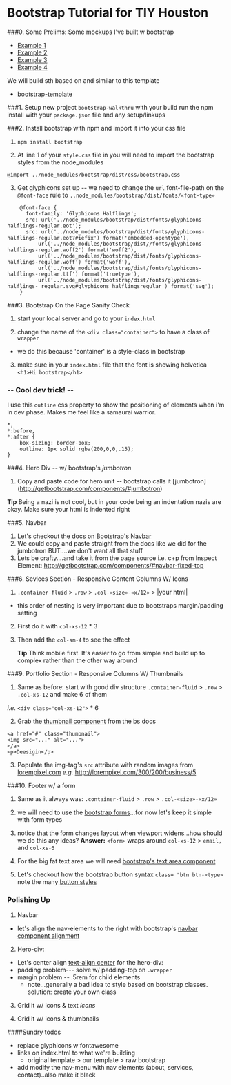 # Bootstrap Tutorial for TIY Houston

###0. Some Prelims:
Some mockups I've built w bootstrap
- [Example 1](http://t3patterson.github.io/Portfolio/)
- [Example 2](http://lingerie-x.herokuapp.com/)
- [Example 3](http://t3patterson.github.io/LaCondesa/)
- [Example 4](http://t3patterson.github.io/furniture-dealer/)

We will build sth based on and similar to this template 
- [bootstrap-template](http://ironsummitmedia.github.io/startbootstrap-agency/)

###1. Setup new project `bootstrap-walkthru` with your build
run the npm install with your `package.json` file and any setup/linkups


###2. Install bootstrap with npm and import it into your css file
1. `npm install bootstrap`  

2. At line 1 of your `style.css` file in you will need to import the bootstrap styles from the node_modules     
  ```
  @import ../node_modules/bootstrap/dist/css/bootstrap.css
  ```

3. Get glyphicons set up -- we need to change the `url` font-file-path on the `@font-face` rule to `..node_modules/bootstrap/dist/fonts/«font-type»`
```
    @font-face {
      font-family: 'Glyphicons Halflings';
      src: url('../node_modules/bootstrap/dist/fonts/glyphicons-halflings-regular.eot');
      src: url('../node_modules/bootstrap/dist/fonts/glyphicons-halflings-regular.eot?#iefix') format('embedded-opentype'), 
          url('../node_modules/bootstrap/dist//fonts/glyphicons-halflings-regular.woff2') format('woff2'), 
          url('../node_modules/bootstrap/dist/fonts/glyphicons-halflings-regular.woff') format('woff'), 
          url('../node_modules/bootstrap/dist/fonts/glyphicons-halflings-regular.ttf') format('truetype'), 
          url('../node_modules/bootstrap/dist/fonts/glyphicons-halflings- regular.svg#glyphicons_halflingsregular') format('svg');
    }
```


###3. Bootstrap On the Page Sanity Check
1. start your local server and go to your `index.html`  

2. change the name of the `<div class="container">` to have a class of `wrapper`
  * we do this because 'container' is a style-class in bootstrap  

3. make sure in your `index.html` file that the font is showing helvetica
`<h1>Hi bootstrap</h1>`

### -- Cool dev trick! --
I use this `outline` css property to show the positioning of elements when i'm in dev phase. Makes me feel like a samaurai warrior. 
```
*,
*:before,
*:after {
    box-sizing: border-box;
    outline: 1px solid rgba(200,0,0,.15);
}
```

###4. Hero Div -- w/ bootstrap's *jumbotron*
1. Copy and paste code for hero unit -- bootstrap calls it [jumbotron] (http://getbootstrap.com/components/#jumbotron)

**Tip**
Being a nazi is not cool, but in your code being an indentation nazis are okay. Make sure your html is indented right

###5. Navbar
1. Let's checkout the docs on Bootstrap's [Navbar](http://getbootstrap.com/components/#navbar)
2. We could copy and paste straight from the docs like we did for the jumbotron BUT....we don't want all that stuff
3. Lets be crafty....and take it from the page source i.e. c+p from Inspect Element: http://getbootstrap.com/components/#navbar-fixed-top

###6. Sevices Section - Responsive Content Columns W/ Icons
1. `.container-fluid` > `.row` > `.col-«size»-«x/12»` >  |your html|
  * this order of nesting is very important due to bootstraps margin/padding setting

2. First do it with `col-xs-12` * 3  
  
3. Then add the `col-sm-4` to see the effect  

   **Tip**
Think mobile first. It's easier to go from simple and build up to complex rather than the other way around

###9. Portfolio Section - Responsive Columns W/ Thumbnails
   1. Same as before: start with good div structure `.container-fluid` > `.row` > `.col-xs-12` and make 6 of them  
  
*i.e*. `<div class="col-xs-12">` * 6
 
   2.  Grab the [thumbnail component](http://getbootstrap.com/components/#thumbnails-default) from the bs docs
   ```
   <a href="#" class="thumbnail">
  <img src="..." alt="...">
</a>
<p>Deesigin</p>
   ```
 
   3. Populate the img-tag's  `src` attribute with random images from [lorempixel.com](http://lorempixel.com/)
*e.g.* http://lorempixel.com/300/200/business/5

###10. Footer w/ a form
1. Same as it always was:
  `.container-fluid` > `.row` > `.col-«size»-«x/12»`

2. we will need to use the [bootstrap forms](http://getbootstrap.com/css/#forms-example)...for now let's keep it simple with form types

3. notice that the form changes layout when viewport widens...how should we do this any ideas?
  **Answer:** `<form>` wraps around `col-xs-12` > `email, `  and  `col-xs-6`

4. For the big fat text area we will need [bootstrap's text area component](http://getbootstrap.com/css/#textarea)

5. Let's checkout how the bootstrap button syntax `class= "btn btn-«type»`  note the many [button styles](http://getbootstrap.com/css/#buttons-options)





### Polishing Up
1. Navbar
  - let's align the nav-elements to the right with bootstrap's
    [navbar component alignment](http://getbootstrap.com/components/#navbar-component-alignment)

2. Hero-div: 
  - Let's center align [text-align center](http://getbootstrap.com/css/#type-alignment) for the hero-div:
  - padding problem--- solve w/ padding-top on `.wrapper`
  - margin problem -- .5rem for child elements
     - note...generally a bad idea to style based on bootstrap classes. solution: create your own class

3. Grid it w/ icons & text
   *icons*

4. Grid it w/ icons & thumbnails

####Sundry todos 
+ replace glyphicons w fontawesome
+ links on index.html to what we're building
  + original template > our template > raw bootstrap
+ add modify the nav-menu with nav elements (about, services, contact)..also make it black